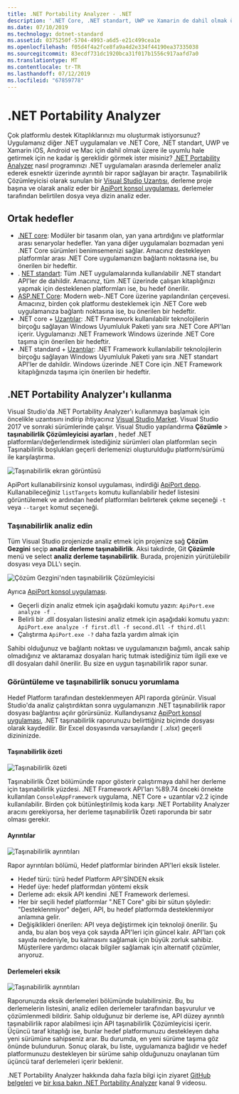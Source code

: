 ```yaml
---
title: .NET Portability Analyzer - .NET
description: '.NET Core, .NET standart, UWP ve Xamarin de dahil olmak üzere çeşitli .NET uygulamaları arasında nasıl taşınabilir kodunuz: değerlendirilecek .NET Portability Analyzer aracını kullanmayı öğrenin.'
ms.date: 07/10/2019
ms.technology: dotnet-standard
ms.assetid: 0375250f-5704-4993-a6d5-e21c499cea1e
ms.openlocfilehash: f05d4f4a2fce8fa9a4d2e334f44190ea37335038
ms.sourcegitcommit: 83ecdf731dc1920bca31f017b1556c917aafd7a0
ms.translationtype: MT
ms.contentlocale: tr-TR
ms.lasthandoff: 07/12/2019
ms.locfileid: "67859778"
---
```

# <a name="the-net-portability-analyzer"></a>.NET Portability Analyzer

Çok platformlu destek Kitaplıklarınızı mu oluşturmak istiyorsunuz? Uygulamanız diğer .NET uygulamaları ve .NET Core, .NET standart, UWP ve Xamarin iOS, Android ve Mac için dahil olmak üzere ile uyumlu hale getirmek için ne kadar iş gereklidir görmek ister misiniz? [.NET Portability Analyzer](https://github.com/microsoft/dotnet-apiport) nasıl programınızı .NET uygulamaları arasında derlemeler analiz ederek esnektir üzerinde ayrıntılı bir rapor sağlayan bir araçtır. Taşınabilirlik Çözümleyicisi olarak sunulan bir [Visual Studio Uzantısı](https://marketplace.visualstudio.com/items?itemName=ConnieYau.NETPortabilityAnalyzer), derleme proje başına ve olarak analiz eder bir [ApiPort konsol uygulaması](https://aka.ms/apiportdownload), derlemeler tarafından belirtilen dosya veya dizin analiz eder.

## <a name="common-targets"></a>Ortak hedefler

* [.NET core](../../core/index.md): Modüler bir tasarım olan, yan yana artırdığını ve platformlar arası senaryolar hedefler. Yan yana diğer uygulamaları bozmadan yeni .NET Core sürümleri benimsemenizi sağlar. Amacınız destekleyen platformlar arası .NET Core uygulamanızın bağlantı noktasına ise, bu önerilen bir hedeftir. 
* . [NET standart](../../standard/net-standard.md): Tüm .NET uygulamalarında kullanılabilir .NET standart API'ler de dahildir. Amacınız, tüm .NET üzerinde çalışan kitaplığınızı yapmak için desteklenen platformları ise, bu hedef önerilir.  
* [ASP.NET Core](/aspnet/core): Modern web-.NET Core üzerine yapılandırılan çerçevesi. Amacınız, birden çok platformu desteklemek için .NET Core web uygulamanıza bağlantı noktasına ise, bu önerilen bir hedeftir.
* .NET core + [Uzantılar](../../core/porting/windows-compat-pack.md): .NET Framework kullanılabilir teknolojilerin birçoğu sağlayan Windows Uyumluluk Paketi yanı sıra .NET Core API'ları içerir. Uygulamanızı .NET Framework Windows üzerinde .NET Core taşıma için önerilen bir hedeftir.
* .NET standard + [Uzantılar](../../core/porting/windows-compat-pack.md): .NET Framework kullanılabilir teknolojilerin birçoğu sağlayan Windows Uyumluluk Paketi yanı sıra .NET standart API'ler de dahildir. Windows üzerinde .NET Core için .NET Framework kitaplığınızda taşıma için önerilen bir hedeftir.

## <a name="how-to-use-the-net-portability-analyzer"></a>.NET Portability Analyzer'ı kullanma

Visual Studio'da .NET Portability Analyzer'ı kullanmaya başlamak için öncelikle uzantısını indirip ihtiyacınız [Visual Studio Market](https://marketplace.visualstudio.com/items?itemName=ConnieYau.NETPortabilityAnalyzer). Visual Studio 2017 ve sonraki sürümlerinde çalışır. Visual Studio yapılandırma **Çözümle** > **taşınabilirlik Çözümleyicisi ayarları** , hedef .NET platformları/değerlendirmek istediğiniz sürümleri olan platformları seçin Taşınabilirlik boşlukları geçerli derlemenizi oluşturulduğu platform/sürümü ile karşılaştırma.

![Taşınabilirlik ekran görüntüsü](./media/portability-analyzer/portability-screenshot.png)

ApiPort kullanabilirsiniz konsol uygulaması, indirdiği [ApiPort depo](http://aka.ms/apiportdownload). Kullanabileceğiniz `listTargets` komutu kullanılabilir hedef listesini görüntülemek ve ardından hedef platformları belirterek çekme seçeneği `-t` veya `--target` komut seçeneği. 

### <a name="analyze-portability"></a>Taşınabilirlik analiz edin
Tüm Visual Studio projenizde analiz etmek için projenize sağ **Çözüm Gezgini** seçip **analiz derleme taşınabilirlik**. Aksi takdirde, Git **Çözümle** menü ve select **analiz derleme taşınabilirlik**. Burada, projenizin yürütülebilir dosyası veya DLL'ı seçin.

![Çözüm Gezgini'nden taşınabilirlik Çözümleyicisi](./media/portability-analyzer/portability-solution-explorer.png)

Ayrıca [ApiPort konsol uygulaması](https://aka.ms/apiportdownload). 

* Geçerli dizin analiz etmek için aşağıdaki komutu yazın: `ApiPort.exe analyze -f .`
* Belirli bir .dll dosyaları listesini analiz etmek için aşağıdaki komutu yazın: `ApiPort.exe analyze -f first.dll -f second.dll -f third.dll`
* Çalıştırma `ApiPort.exe -?` daha fazla yardım almak için

Sahibi olduğunuz ve bağlantı noktası ve uygulamanızın bağımlı, ancak sahip olmadığınız ve aktaramaz dosyaları hariç tutmak istediğiniz tüm ilgili exe ve dll dosyaları dahil önerilir. Bu size en uygun taşınabilirlik rapor sunar.  

### <a name="view-and-interpret-portability-result"></a>Görüntüleme ve taşınabilirlik sonucu yorumlama

Hedef Platform tarafından desteklenmeyen API raporda görünür. Visual Studio'da analiz çalıştırdıktan sonra uygulamanızın .NET taşınabilirlik rapor dosyası bağlantısı açılır görürsünüz. Kullandıysanız [ApiPort konsol uygulaması](https://aka.ms/apiportdownload), .NET taşınabilirlik raporunuzu belirttiğiniz biçimde dosyası olarak kaydedilir. Bir Excel dosyasında varsayılandır ( *.xlsx*) geçerli dizininizde.

#### <a name="portability-summary"></a>Taşınabilirlik özeti 

![Taşınabilirlik özeti](./media/portability-analyzer/portabilitysummary.png)

Taşınabilirlik Özet bölümünde rapor gösterir çalıştırmaya dahil her derleme için taşınabilirlik yüzdesi. .NET Framework API'ları %89.74 önceki örnekte kullanılan `ConsoleAppFramework` uygulama, .NET Core + uzantılar v2.2 içinde kullanılabilir. Birden çok bütünleştirilmiş koda karşı .NET Portability Analyzer aracını gerekiyorsa, her derleme taşınabilirlik Özeti raporunda bir satır olması gerekir.

#### <a name="details"></a>Ayrıntılar

![Taşınabilirlik ayrıntıları](./media/portability-analyzer/portabilitydetails.png)

Rapor ayrıntıları bölümü, Hedef platformlar birinden API'leri eksik listeler. 

 - Hedef türü: türü hedef Platform API'SİNDEN eksik 
 - Hedef üye: hedef platformdan yöntemi eksik 
 - Derleme adı: eksik API kendini .NET Framework derlemesi. 
 - Her bir seçili hedef platformlar ".NET Core" gibi bir sütun şöyledir: "Desteklenmiyor" değeri, API, bu hedef platformda desteklenmiyor anlamına gelir. 
 - Değişiklikleri önerilen: API veya değiştirmek için teknoloji önerilir. Şu anda, bu alan boş veya çok sayıda API'leri için güncel kalır. API'ları çok sayıda nedeniyle, bu kalmasını sağlamak için büyük zorluk sahibiz. Müşterilere yardımcı olacak bilgiler sağlamak için alternatif çözümler, arıyoruz.

#### <a name="missing-assemblies"></a>Derlemeleri eksik

![Taşınabilirlik ayrıntıları](./media/portability-analyzer/missingassemblies.png)

Raporunuzda eksik derlemeleri bölümünde bulabilirsiniz. Bu, bu derlemelerin listesini, analiz edilen derlemeler tarafından başvurulur ve çözümlenmedi bildirir. Sahip olduğunuz bir derleme ise, API düzey ayrıntılı taşınabilirlik rapor alabilmesi için API taşınabilirlik Çözümleyicisi içerir. Üçüncü taraf kitaplığı ise, bunlar hedef platformunuzu destekleyen daha yeni sürümüne sahipseniz arar. Bu durumda, en yeni sürüme taşıma göz önünde bulundurun. Sonuç olarak, bu liste, uygulamanıza bağlıdır ve hedef platformunuzu destekleyen bir sürüme sahip olduğunuzu onaylanan tüm üçüncü taraf derlemeleri içerir beklenir.  

.NET Portability Analyzer hakkında daha fazla bilgi için ziyaret [GitHub belgeleri](https://github.com/Microsoft/dotnet-apiport#documentation) ve [bir kısa bakın .NET Portability Analyzer](https://channel9.msdn.com/Blogs/Seth-Juarez/A-Brief-Look-at-the-NET-Portability-Analyzer) kanal 9 videosu.


